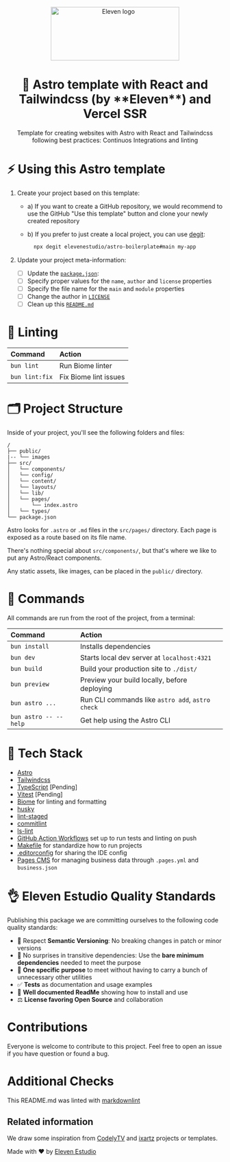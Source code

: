 <p align="center">
  <a href="https://elevenestudio.com">
    <img src="https://drive.google.com/uc?id=1y3czp-T2PxOi2R72PqOoFVGw4lACsSWA&export=download" width="300px" height="125px" alt="Eleven logo"/>
  </a>
</p>

<h1 align="center">
  🚀 Astro template with React and Tailwindcss (by **Eleven**) and Vercel SSR
</h1>

<p align="center">
  Template for creating websites with Astro with React and Tailwindcss following best practices: Continuos Integrations and linting
</p>

# ⚡️ **Using this Astro template**

1. Create your project based on this template:
    - a) If you want to create a GitHub repository, we would recommend to use the GitHub "Use this template" button and clone your newly created repository
    - b) If you prefer to just create a local project, you can use [degit](https://github.com/Rich-Harris/degit):

        ```bash
          npx degit elevenestudio/astro-boilerplate#main my-app
        ```

2. Update your project meta-information:
    - [ ] Update the [`package.json`](./package.json):
    - [ ] Specify proper values for the `name`, `author` and `license` properties
    - [ ] Specify the file name for the `main` and `module` properties
    - [ ] Change the author in [`LICENSE`](./package.json)
    - [ ] Clean up this [`README.md`](https://github.com/elevenestudio/astro-template-eleven/blob/main/README.md)

# 🔦 **Linting**

| Command                   | Action                                           |
| :------------------------ | :----------------------------------------------- |
| `bun lint`               | Run Biome linter                                 |
| `bun lint:fix`           | Fix Biome lint issues                           |

# 🗂️ **Project Structure**

Inside of your project, you'll see the following folders and files:

```
/
├── public/
|-- └── images
├── src/
│   └── components/
│   └── config/
│   └── content/
│   └── layouts/
│   └── lib/
│   └── pages/
│       └── index.astro
│   └── types/
└── package.json
```

Astro looks for `.astro` or `.md` files in the `src/pages/` directory. Each page is exposed as a route based on its file name.

There's nothing special about `src/components/`, but that's where we like to put any Astro/React components.

Any static assets, like images, can be placed in the `public/` directory.

# 🧞 **Commands**

All commands are run from the root of the project, from a terminal:

| Command                   | Action                                           |
| :------------------------ | :----------------------------------------------- |
| `bun install`             | Installs dependencies                            |
| `bun dev`             | Starts local dev server at `localhost:4321`      |
| `bun build`           | Build your production site to `./dist/`          |
| `bun preview`         | Preview your build locally, before deploying     |
| `bun astro ...`       | Run CLI commands like `astro add`, `astro check` |
| `bun astro -- --help` | Get help using the Astro CLI                     |

# 🌈 **Tech Stack**

- [Astro](https://astro.build/)
- [Tailwindcss](https://tailwindcss.com/)
- [TypeScript](https://www.typescriptlang.org) [Pending]
- [Vitest](https://vitest.dev/) [Pending]
- [Biome](https://biomejs.dev/) for linting and formatting
- [husky](https://typicode.github.io/husky/)
- [lint-staged](https://github.com/okonet/lint-staged)
- [commitlint](https://commitlint.js.org/#/)
- [ls-lint](https://ls-lint.org/)
- [GitHub Action Workflows](https://github.com/features/actions) set up to run tests and linting on push
- [Makefile](https://github.com/CodelyTV/typescript-react_library-vite_template/blob/main/Makefile) for standardize how to run projects
- [.editorconfig](https://editorconfig.org) for sharing the IDE config
- [Pages CMS](https://pagescms.org/) for managing business data through `.pages.yml` and `business.json`

# 👌 **Eleven Estudio Quality Standards**

Publishing this package we are committing ourselves to the following code quality standards:

- 🤝 Respect **Semantic Versioning**: No breaking changes in patch or minor versions
- 🤏 No surprises in transitive dependencies: Use the **bare minimum dependencies** needed to meet the purpose
- 🎯 **One specific purpose** to meet without having to carry a bunch of unnecessary other utilities
- ✅ **Tests** as documentation and usage examples
- 📖 **Well documented ReadMe** showing how to install and use
- ⚖️ **License favoring Open Source** and collaboration

# **Contributions**

Everyone is welcome to contribute to this project. Feel free to open an issue if you have question or found a bug.

# **Additional Checks**

This README.md was linted with
[markdownlint](https://github.com/DavidAnson/vscode-markdownlint)

## **Related information**

We draw some inspiration from [CodelyTV](https://github.com/CodelyTV) and [ixartz](https://github.com/ixartz/Astro-boilerplate) projects or templates.

Made with ♥ by [Eleven Estudio](https://elevenestudio.com)
